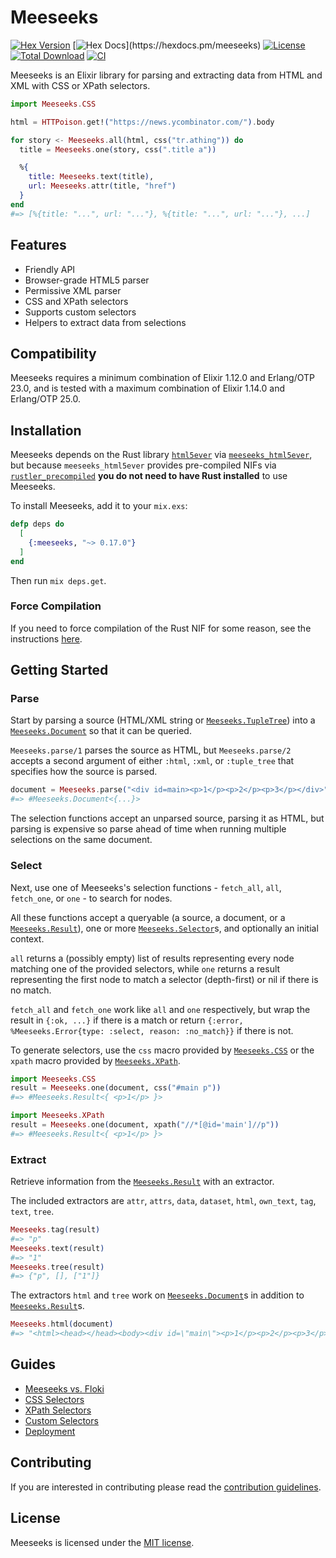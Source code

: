 # Meeseeks

[![Hex Version](https://img.shields.io/hexpm/v/meeseeks.svg?style=flat&color=%23714a94)](https://hex.pm/packages/meeseeks)
[![Hex Docs](https://img.shields.io/badge/hex-docs-%23714a94.svg?style=flat")](https://hexdocs.pm/meeseeks)
[![License](https://img.shields.io/hexpm/l/meeseeks.svg?style=flat&color=%23714a94)](https://github.com/mischov/meeseeks/blob/main/LICENSE)
[![Total Download](https://img.shields.io/hexpm/dt/meeseeks.svg?style=flat&color=%23714a94)](https://hex.pm/packages/meeseeks)
[![CI](https://github.com/mischov/meeseeks/actions/workflows/ci.yml/badge.svg)](https://github.com/mischov/meeseeks/actions/workflows/ci.yml)

Meeseeks is an Elixir library for parsing and extracting data from HTML and XML with CSS or XPath selectors.

```elixir
import Meeseeks.CSS

html = HTTPoison.get!("https://news.ycombinator.com/").body

for story <- Meeseeks.all(html, css("tr.athing")) do
  title = Meeseeks.one(story, css(".title a"))

  %{
    title: Meeseeks.text(title),
    url: Meeseeks.attr(title, "href")
  }
end
#=> [%{title: "...", url: "..."}, %{title: "...", url: "..."}, ...]
```

## Features

- Friendly API
- Browser-grade HTML5 parser
- Permissive XML parser
- CSS and XPath selectors
- Supports custom selectors
- Helpers to extract data from selections

## Compatibility

Meeseeks requires a minimum combination of Elixir 1.12.0 and Erlang/OTP 23.0, and is tested with a maximum combination of Elixir 1.14.0 and Erlang/OTP 25.0.

## Installation

Meeseeks depends on the Rust library [`html5ever`](https://github.com/servo/html5ever) via [`meeseeks_html5ever`](https://github.com/mischov/meeseeks_html5ever), but because `meeseeks_html5ever` provides pre-compiled NIFs via [`rustler_precompiled`](https://github.com/philss/rustler_precompiled) **you do not need to have Rust installed** to use Meeseeks.

To install Meeseeks, add it to your `mix.exs`:

```elixir
defp deps do
  [
    {:meeseeks, "~> 0.17.0"}
  ]
end
```

Then run `mix deps.get`.

### Force Compilation

If you need to force compilation of the Rust NIF for some reason, see the instructions [here](https://github.com/mischov/meeseeks_html5ever#dependencies).

## Getting Started

### Parse

Start by parsing a source (HTML/XML string or [`Meeseeks.TupleTree`](https://hexdocs.pm/meeseeks/Meeseeks.TupleTree.html)) into a [`Meeseeks.Document`](https://hexdocs.pm/meeseeks/Meeseeks.Document.html) so that it can be queried.

`Meeseeks.parse/1` parses the source as HTML, but `Meeseeks.parse/2` accepts a second argument of either `:html`, `:xml`, or `:tuple_tree` that specifies how the source is parsed.

```elixir
document = Meeseeks.parse("<div id=main><p>1</p><p>2</p><p>3</p></div>")
#=> #Meeseeks.Document<{...}>
```

The selection functions accept an unparsed source, parsing it as HTML, but parsing is expensive so parse ahead of time when running multiple selections on the same document.

### Select

Next, use one of Meeseeks's selection functions - `fetch_all`, `all`, `fetch_one`, or `one` - to search for nodes.

All these functions accept a queryable (a source, a document, or a [`Meeseeks.Result`](https://hexdocs.pm/meeseeks/Meeseeks.Result.html)), one or more [`Meeseeks.Selector`](https://hexdocs.pm/meeseeks/Meeseeks.Selector.html)s, and optionally an initial context.

`all` returns a (possibly empty) list of results representing every node matching one of the provided selectors, while `one` returns a result representing the first node to match a selector (depth-first) or nil if there is no match.

`fetch_all` and `fetch_one` work like `all` and `one` respectively, but wrap the result in `{:ok, ...}` if there is a match or return `{:error, %Meeseeks.Error{type: :select, reason: :no_match}}` if there is not.

To generate selectors, use the `css` macro provided by [`Meeseeks.CSS`](https://hexdocs.pm/meeseeks/Meeseeks.CSS.html) or the `xpath` macro provided by [`Meeseeks.XPath`](https://hexdocs.pm/meeseeks/Meeseeks.XPath.html).

```elixir
import Meeseeks.CSS
result = Meeseeks.one(document, css("#main p"))
#=> #Meeseeks.Result<{ <p>1</p> }>

import Meeseeks.XPath
result = Meeseeks.one(document, xpath("//*[@id='main']//p"))
#=> #Meeseeks.Result<{ <p>1</p> }>
```

### Extract

Retrieve information from the [`Meeseeks.Result`](https://hexdocs.pm/meeseeks/Meeseeks.Result.html) with an extractor.

The included extractors are `attr`, `attrs`, `data`, `dataset`, `html`, `own_text`, `tag`, `text`, `tree`.

```elixir
Meeseeks.tag(result)
#=> "p"
Meeseeks.text(result)
#=> "1"
Meeseeks.tree(result)
#=> {"p", [], ["1"]}
```

The extractors `html` and `tree` work on [`Meeseeks.Document`](https://hexdocs.pm/meeseeks/Meeseeks.Document.html)s in addition to [`Meeseeks.Result`](https://hexdocs.pm/meeseeks/Meeseeks.Result.html)s.

```elixir
Meeseeks.html(document)
#=> "<html><head></head><body><div id=\"main\"><p>1</p><p>2</p><p>3</p></div></body></html>"
```

## Guides

- [Meeseeks vs. Floki](guides/meeseeks_vs_floki.md)
- [CSS Selectors](guides/css_selectors.md)
- [XPath Selectors](guides/xpath_selectors.md)
- [Custom Selectors](guides/custom_selectors.md)
- [Deployment](guides/deployment.md)

## Contributing

If you are interested in contributing please read the [contribution guidelines](CONTRIBUTING.md).

## License

Meeseeks is licensed under the [MIT license](https://opensource.org/licenses/mit-license.php).
